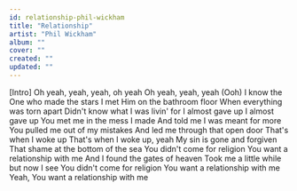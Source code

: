 ```yaml
---
id: relationship-phil-wickham
title: "Relationship"
artist: "Phil Wickham"
album: ""
cover: ""
created: ""
updated: ""
---
```


[Intro]
Oh yeah, yeah, yeah, oh yeah
Oh yeah, yeah, yeah (Ooh)
I know the One who made the stars
I met Him on the bathroom floor
When everything was torn apart
Didn't know what I was livin' for
I almost gave up
I almost gave up
You met me in the mess I made
And told me I was meant for more
You pulled me out of my mistakes
And led me through that open door
That's when I woke up
That's when I woke up, yeah
My sin is gone and forgiven
That shame at the bottom of the sea
You didn't come for religion
You want a relationship with me
And I found the gates of heaven
Took me a little while but now I see
You didn't come for religion
You want a relationship with me
Yeah, You want a relationship with me